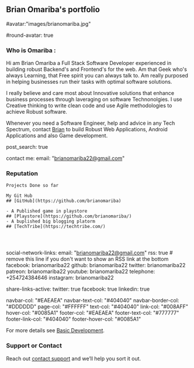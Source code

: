 ## Brian Omariba's portfolio

#avatar:"images/brianomariba.jpg"

#round-avatar: true

### Who is Omariba :

Hi am Brian Omariba a Full Stack Software Developer  experienced in building robust Backend's and Frontend's for the web. Am that Geek who's always Learning,
that Free spirit you can always talk to. Am really purposed in helping businesses run their tasks with optimal software solutions.

I really believe and care most about Innovative solutions that enhance business processes through laveraging on software Technonolgies.
I use Creative thinking to write clean code and use Agile methodologies to achieve Robust software. 

Whenever you need a Software Engineer, help and advice in any Tech Spectrum, contact [Brian](https://twitter.com/brianomariba) to build Robust
Web Applications, Android Applications  and also Game development.


post_search: true

contact me: email: "brianomariba22@gmail.com"

### Reputation

```Reputation
Projects Done so far

My Git Hub 
## [GitHub](https://github.com/brianomariba)

- A Published game in playstore
## [Playstore](https://github.com/brianomariba/)
- A buplished big blogging platorm
## [TechTribe](https://techtribe.com/)




```
social-network-links:
  email: "brianomariba22@gmail.com"
  rss: true  # remove this line if you don't want to show an RSS link at the bottom
  facebook: brianomariba22
  github: brianomariba22
  twitter: brianomariba22
  patreon: brianomariba22
  youtube: brianomariba22
  telephone: +254724384646
  instagram: brianomariba22
  
  
  share-links-active:
  twitter: true
  facebook: true
  linkedin: true
  
  
navbar-col: "#EAEAEA"
navbar-text-col: "#404040"
navbar-border-col: "#DDDDDD"
page-col: "#FFFFFF"
text-col: "#404040"
link-col: "#008AFF"
hover-col: "#0085A1"
footer-col: "#EAEAEA"
footer-text-col: "#777777"
footer-link-col: "#404040"
footer-hover-col: "#0085A1"

For more details see [Basic Development](https://docs.github.com/en/github/writing-on-github/getting-started-with-writing-and-formatting-on-github/basic-writing-and-formatting-syntax).


### Support or Contact

Reach out [contact support](https://t.me/brianomariba) and we’ll help you sort it out.
